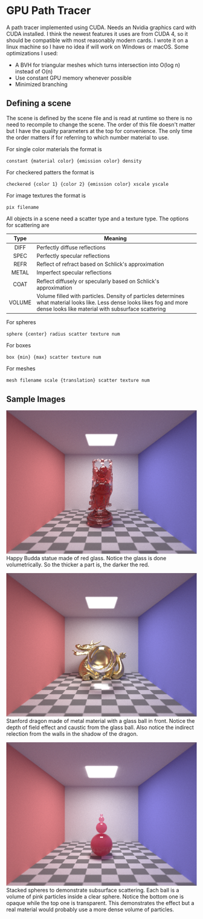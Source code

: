GPU Path Tracer
===============
A path tracer implemented using CUDA. Needs an Nvidia graphics card with CUDA installed. I think the newest features it uses are from CUDA 4, so it should be compatible with most reasonably modern cards. I wrote it on a linux machine so I have no idea if will work on Windows or macOS. Some optimizations I used:

  * A BVH for triangular meshes which turns intersection into O(log n) instead of O(n)
  * Use constant GPU memory whenever possible
  * Minimized branching

## Defining a scene
The scene is defined by the scene file and is read at runtime so there is no need to recompile to change the scene. The order of this file doesn't matter but I have the quality parameters at the top for convenience. The only time the order matters if for referring to which number material to use.

For single color materials the format is 

    constant {material color} {emission color} density

For checkered patters the format is 

    checkered {color 1} {color 2} {emission color} xscale yscale

For image textures the format is 

    pix filename

All objects in a scene need a scatter type and a texture type. The options for scattering are 

| Type | Meaning |
|:----:|---------|
|DIFF|Perfectly diffuse reflections|
|SPEC|Perfectly specular reflections|
|REFR|Reflect of refract based on Schlick's approximation|
|METAL|Imperfect specular reflections|
|COAT|Reflect diffusely or specularly based on Schlick's approximation|
|VOLUME|Volume filled with particles. Density of particles determines what material looks like. Less dense looks likes fog and more dense looks like material with subsurface scattering|

For spheres 

    sphere {center} radius scatter texture num

For boxes 

    box {min} {max} scatter texture num

For meshes 

    mesh filename scale {translation} scatter texture num

## Sample Images

![Image](samples/glass_budda.png)
Happy Budda statue made of red glass. Notice the glass is done volumetrically. So the thicker a part is, the darker the red.

![Image](samples/dragon_with_glass.png)
Stanford dragon made of metal material with a glass ball in front. Notice the depth of field effect and caustic from the glass ball. Also notice the indirect relection from the walls in the shadow of the dragon.

![Image](samples/subsurface.png)
Stacked spheres to demonstrate subsurface scattering. Each ball is a volume of pink particles inside a clear sphere. Notice the bottom one is opaque while the top one is transparent. This demonstrates the effect but a real material would probably use a more dense volume of particles.
